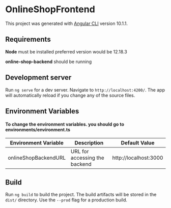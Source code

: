 # OnlineShopFrontend

This project was generated with [Angular CLI](https://github.com/angular/angular-cli) version 10.1.1.

## Requirements
**Node** must be installed preferred version would be 12.18.3

**online-shop-backend** should be running

## Development server

Run `ng serve` for a dev server. Navigate to `http://localhost:4200/`. The app will automatically reload if you change any of the source files.

## Environment Variables
#### To change the environment variables. you should go to environments/environment.ts
| Environment Variable | Description | Default Value|
| ---------------------|-------------|--------------|
|onlineShopBackendURL  |URL for accessing the backend| http://localhost:3000|

## Build

Run `ng build` to build the project. The build artifacts will be stored in the `dist/` directory. Use the `--prod` flag for a production build.


